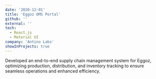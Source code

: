 ```yaml
---
date: '2020-12-01'
title: 'Eggoz OMS Portal'
github: ''
external: ''
tech:
  - React.js
  - Material UI
company: 'Antino Labs'
showInProjects: true
---
```


Developed an end-to-end supply chain management system for Eggoz, optimizing production, distribution, and inventory tracking to ensure seamless operations and enhanced efficiency.
